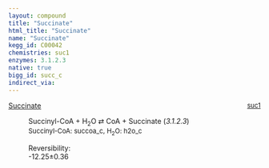 ```yaml
---
layout: compound
title: "Succinate"
html_title: "Succinate"
name: "Succinate"
kegg_id: C00042
chemistries: suc1
enzymes: 3.1.2.3
native: true
bigg_id: succ_c
indirect_via:
---
```

<dl><dt class='rs-product'><a href='{{ site.url }}{{ site.baseurl }}/compounds/C00042' class='link-dark' data-bs-toggle='tooltip' data-bs-html='true' data-bs-title='KEGG: C00042'>Succinate</a><span style='float: right; max-width: 40%'><a href='{{ site.url }}{{ site.baseurl }}/chemistries/suc1' class='link-dark opacity-50' style='font-size: small; word-wrap: anywhere;'>suc1</a></span></dt><dd><p>Succinyl-CoA + H<sub>2</sub>O &#8644; CoA + Succinate (<i>3.1.2.3</i>)<br /><span style='font-size: small;'><span data-bs-toggle='tooltip' data-bs-html='true' data-bs-title='KEGG: C00091'>Succinyl-CoA</span>: succoa_c, <span data-bs-toggle='tooltip' data-bs-html='true' data-bs-title='KEGG: C00001'>H<sub>2</sub>O</span>: h2o_c</span><br /><div class="reversibility_info">Reversibility: <div class="progress" style="flex-direction: row-reverse;"><div class="progress-bar bg-success" role="progressbar" style="width: 122.54%" aria-valuenow="-12.25434438582188" aria-valuemin="0" aria-valuemax="10"></div></div><span>-12.25&plusmn;0.36</span><div class="progress"><div class="progress-bar bg-danger" role="progressbar" style="width: 0%" aria-valuenow="-12.25434438582188" aria-valuemin="0" aria-valuemax="10"></div></div></div></p><dl></dl></dd></dl>